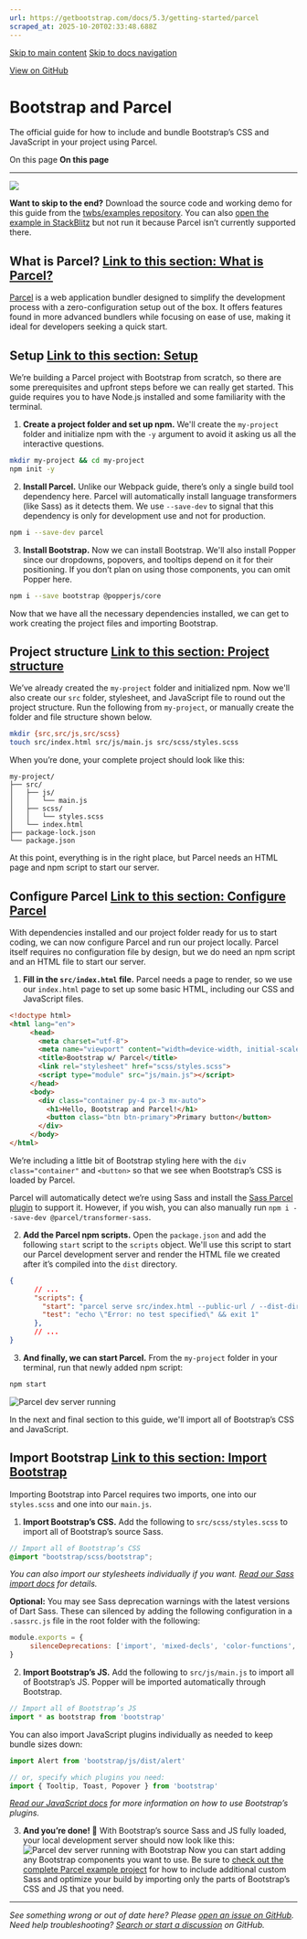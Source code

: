 ```yaml
---
url: https://getbootstrap.com/docs/5.3/getting-started/parcel
scraped_at: 2025-10-20T02:33:48.688Z
---
```


[Skip to main content](https://getbootstrap.com/docs/5.3/getting-started/parcel/#content) [Skip to docs navigation](https://getbootstrap.com/docs/5.3/getting-started/parcel/#bd-docs-nav)

[View on GitHub](https://github.com/twbs/bootstrap/blob/v5.3.8/site/src/content/docs/getting-started/parcel.mdx "View and edit this file on GitHub")

# Bootstrap and Parcel

The official guide for how to include and bundle Bootstrap’s CSS and JavaScript in your project using Parcel.

On this page
**On this page**

* * *

![](https://getbootstrap.com/docs/5.3/assets/img/guides/bootstrap-parcel.png)

**Want to skip to the end?** Download the source code and working demo for this guide from the [twbs/examples repository](https://github.com/twbs/examples/tree/main/parcel). You can also [open the example in StackBlitz](https://stackblitz.com/github/twbs/examples/tree/main/parcel?file=index.html) but not run it because Parcel isn’t currently supported there.

## What is Parcel? [Link to this section: What is Parcel?](https://getbootstrap.com/docs/5.3/getting-started/parcel/\#what-is-parcel)

[Parcel](https://parceljs.org/) is a web application bundler designed to simplify the development process with a zero-configuration setup out of the box. It offers features found in more advanced bundlers while focusing on ease of use, making it ideal for developers seeking a quick start.

## Setup [Link to this section: Setup](https://getbootstrap.com/docs/5.3/getting-started/parcel/\#setup)

We’re building a Parcel project with Bootstrap from scratch, so there are some prerequisites and upfront steps before we can really get started. This guide requires you to have Node.js installed and some familiarity with the terminal.

1. **Create a project folder and set up npm.** We'll create the `my-project` folder and initialize npm with the `-y` argument to avoid it asking us all the interactive questions.









```sh
mkdir my-project && cd my-project
npm init -y

```

2. **Install Parcel.** Unlike our Webpack guide, there’s only a single build tool dependency here. Parcel will automatically install language transformers (like Sass) as it detects them. We use `--save-dev` to signal that this dependency is only for development use and not for production.









```sh
npm i --save-dev parcel

```

3. **Install Bootstrap.** Now we can install Bootstrap. We'll also install Popper since our dropdowns, popovers, and tooltips depend on it for their positioning. If you don’t plan on using those components, you can omit Popper here.









```sh
npm i --save bootstrap @popperjs/core

```


Now that we have all the necessary dependencies installed, we can get to work creating the project files and importing Bootstrap.

## Project structure [Link to this section: Project structure](https://getbootstrap.com/docs/5.3/getting-started/parcel/\#project-structure)

We’ve already created the `my-project` folder and initialized npm. Now we'll also create our `src` folder, stylesheet, and JavaScript file to round out the project structure. Run the following from `my-project`, or manually create the folder and file structure shown below.

```sh
mkdir {src,src/js,src/scss}
touch src/index.html src/js/main.js src/scss/styles.scss

```

When you’re done, your complete project should look like this:

```text
my-project/
├── src/
│   ├── js/
│   │   └── main.js
│   ├── scss/
│   │   └── styles.scss
│   └── index.html
├── package-lock.json
└── package.json

```

At this point, everything is in the right place, but Parcel needs an HTML page and npm script to start our server.

## Configure Parcel [Link to this section: Configure Parcel](https://getbootstrap.com/docs/5.3/getting-started/parcel/\#configure-parcel)

With dependencies installed and our project folder ready for us to start coding, we can now configure Parcel and run our project locally. Parcel itself requires no configuration file by design, but we do need an npm script and an HTML file to start our server.

1. **Fill in the `src/index.html` file.** Parcel needs a page to render, so we use our `index.html` page to set up some basic HTML, including our CSS and JavaScript files.









```html
<!doctype html>
<html lang="en">
     <head>
       <meta charset="utf-8">
       <meta name="viewport" content="width=device-width, initial-scale=1">
       <title>Bootstrap w/ Parcel</title>
       <link rel="stylesheet" href="scss/styles.scss">
       <script type="module" src="js/main.js"></script>
     </head>
     <body>
       <div class="container py-4 px-3 mx-auto">
         <h1>Hello, Bootstrap and Parcel!</h1>
         <button class="btn btn-primary">Primary button</button>
       </div>
     </body>
</html>

```





We’re including a little bit of Bootstrap styling here with the `div class="container"` and `<button>` so that we see when Bootstrap’s CSS is loaded by Parcel.

Parcel will automatically detect we’re using Sass and install the [Sass Parcel plugin](https://parceljs.org/languages/sass/) to support it. However, if you wish, you can also manually run `npm i --save-dev @parcel/transformer-sass`.

2. **Add the Parcel npm scripts.** Open the `package.json` and add the following `start` script to the `scripts` object. We'll use this script to start our Parcel development server and render the HTML file we created after it’s compiled into the `dist` directory.









```json
{
      // ...
      "scripts": {
        "start": "parcel serve src/index.html --public-url / --dist-dir dist",
        "test": "echo \"Error: no test specified\" && exit 1"
      },
      // ...
}

```

3. **And finally, we can start Parcel.** From the `my-project` folder in your terminal, run that newly added npm script:









```sh
npm start

```




![Parcel dev server running](https://getbootstrap.com/docs/5.3/assets/img/guides/parcel-dev-server.png)

In the next and final section to this guide, we'll import all of Bootstrap’s CSS and JavaScript.

## Import Bootstrap [Link to this section: Import Bootstrap](https://getbootstrap.com/docs/5.3/getting-started/parcel/\#import-bootstrap)

Importing Bootstrap into Parcel requires two imports, one into our `styles.scss` and one into our `main.js`.

1. **Import Bootstrap’s CSS.** Add the following to `src/scss/styles.scss` to import all of Bootstrap’s source Sass.









```scss
// Import all of Bootstrap’s CSS
@import "bootstrap/scss/bootstrap";

```





_You can also import our stylesheets individually if you want. [Read our Sass import docs](https://getbootstrap.com/docs/5.3/customize/sass#importing) for details._

**Optional:** You may see Sass deprecation warnings with the latest versions of Dart Sass. These can silenced by adding the following configuration in a `.sassrc.js` file in the root folder with the following:









```js
module.exports = {
     silenceDeprecations: ['import', 'mixed-decls', 'color-functions', 'global-builtin']
}

```

2. **Import Bootstrap’s JS.** Add the following to `src/js/main.js` to import all of Bootstrap’s JS. Popper will be imported automatically through Bootstrap.









```js
// Import all of Bootstrap’s JS
import * as bootstrap from 'bootstrap'

```





You can also import JavaScript plugins individually as needed to keep bundle sizes down:









```js
import Alert from 'bootstrap/js/dist/alert'

// or, specify which plugins you need:
import { Tooltip, Toast, Popover } from 'bootstrap'

```





_[Read our JavaScript docs](https://getbootstrap.com/docs/5.3/getting-started/javascript/) for more information on how to use Bootstrap’s plugins._

3. **And you’re done! 🎉** With Bootstrap’s source Sass and JS fully loaded, your local development server should now look like this:
![Parcel dev server running with Bootstrap](https://getbootstrap.com/docs/5.3/assets/img/guides/parcel-dev-server-bootstrap.png)
Now you can start adding any Bootstrap components you want to use. Be sure to [check out the complete Parcel example project](https://github.com/twbs/examples/tree/main/parcel) for how to include additional custom Sass and optimize your build by importing only the parts of Bootstrap’s CSS and JS that you need.


* * *

_See something wrong or out of date here? Please [open an issue on GitHub](https://github.com/twbs/bootstrap/issues/new/choose). Need help troubleshooting? [Search or start a discussion](https://github.com/twbs/bootstrap/discussions) on GitHub._